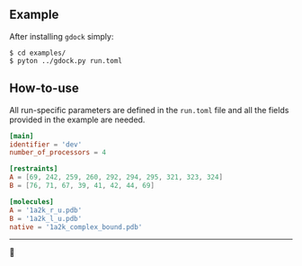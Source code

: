 ## Example

After installing `gdock` simply:

```
$ cd examples/
$ pyton ../gdock.py run.toml
```

## How-to-use

All run-specific parameters are defined in the `run.toml` file and all the fields provided in the example are needed.

```toml
[main]
identifier = 'dev'
number_of_processors = 4

[restraints]
A = [69, 242, 259, 260, 292, 294, 295, 321, 323, 324]
B = [76, 71, 67, 39, 41, 42, 44, 69]

[molecules]
A = '1a2k_r_u.pdb'
B = '1a2k_l_u.pdb'
native = '1a2k_complex_bound.pdb'
```

* * *

:octopus: